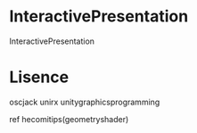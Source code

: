 # InteractivePresentation
InteractivePresentation

# Lisence
oscjack
unirx
unitygraphicsprogramming

ref hecomitips(geometryshader)
